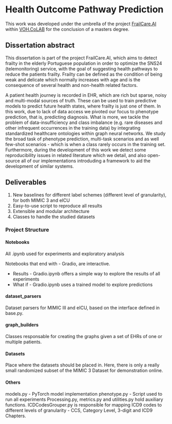 # Health Outcome Pathway Prediction

This work was developed under the umbrella of the project [FrailCare.AI](https://frailcareai.vohcolab.org/) within [VOH.CoLAB](https://vohcolab.org/) for the conclusion of a masters degree.

## Dissertation abstract 
This dissertation is part of the project FrailCare.AI, which aims to detect frailty in the elderly Portuguese population in order to optimize the SNS24 (telemonitoring) service, with the goal of suggesting health pathways to reduce the patients frailty. Frailty can be defined as the condition of being weak and delicate which normally increases with age and is the consequence of several health and non-health related factors. 

A patient health journey is recorded in EHR, which are rich but sparse, noisy and multi-modal sources of truth. These can be used to train predictive models to predict future health states, where frailty is just one of them. In this work, due to lack of data access we pivoted our focus to phenotype prediction, that is, predicting diagnosis. What is more, we tackle the problem of data-insufficiency and class imbalance (e.g. rare diseases and other infrequent occurrences in the training data) by integrating standardized healthcare ontologies within graph neural networks. We study the broad task of phenotype prediction, multi-task scenarios and as well few-shot scenarios - which is when a class rarely occurs in the training set. Furthermore, during the development of this work we detect some reproducibility issues in related literature which we detail, and also open-source all of our implementations introduding a framework to aid the development of similar systems.


## Deliverables
1. New baselines for different label schemes (different level of granularity), for both MIMIC 3 and eICU
2. Easy-to-use script to reproduce all results
3. Extensible and modular architecture
4. Classes to handle the studied datasets




### Project Structure

#### Notebooks
All .ipynb used for experiments and exploratory analysis

Notebooks that end with - Gradio, are interactive.
* Results - Gradio.ipynb offers a simple way to explore the results of all experiments
* What if - Gradio.ipynb uses a trained model to explore predictions


#### dataset_parsers
Dataset parsers for MIMIC III and eICU, based on the interface defined in base.py.

#### graph_builders
Classes responsable for creating the graphs given a set of EHRs of one or multiple patients.

#### Datasets
Place where the datasets should be placed in. Here, there is only a really small randomized subset of the MIMIC 3 Dataset for demonstration online.

#### Others
models.py - PyTorch model implementation
phenotype.py - Script used to run all experiments
Processing.py, metrics.py and utilities.py hold auxiliary functions.
ICDCodesGrouper.py is responsible for mapping ICD9 codes to different levels of granularity - CCS, Category Level, 3-digit and ICD9 Chapters.